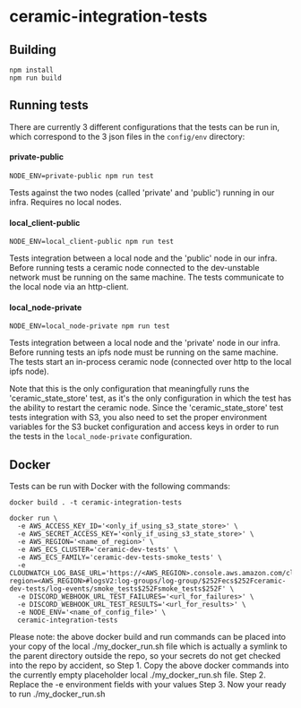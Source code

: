 # ceramic-integration-tests

## Building

```
npm install
npm run build
```

## Running tests

There are currently 3 different configurations that the tests can be run in, which correspond to the 3 json files in the `config/env` directory:

#### private-public

`NODE_ENV=private-public npm run test`

Tests against the two nodes (called 'private' and 'public') running in our infra.  Requires no local nodes.

#### local_client-public

`NODE_ENV=local_client-public npm run test`

Tests integration between a local node and the 'public' node in our infra.
Before running tests a ceramic node connected to the dev-unstable network
must be running on the same machine. The tests communicate to the local node via an http-client.

#### local_node-private

`NODE_ENV=local_node-private npm run test`

Tests integration between a local node and the 'private' node in our infra.
Before running tests an ipfs node must be running on the same machine.
The tests start an in-process ceramic node (connected over http to the local ipfs node).

Note that this is the only configuration that meaningfully runs the 'ceramic_state_store' test,
as it's the only configuration in which the test has the ability to restart the ceramic node.
Since the 'ceramic_state_store' test tests integration with S3, you also need to set the proper
environment variables for the S3 bucket configuration and access keys in order to run the
tests in the `local_node-private` configuration.

## Docker

Tests can be run with Docker with the following commands:

```
docker build . -t ceramic-integration-tests
```

```
docker run \
  -e AWS_ACCESS_KEY_ID='<only_if_using_s3_state_store>' \
  -e AWS_SECRET_ACCESS_KEY='<only_if_using_s3_state_store>' \
  -e AWS_REGION='<name_of_region>' \
  -e AWS_ECS_CLUSTER='ceramic-dev-tests' \
  -e AWS_ECS_FAMILY='ceramic-dev-tests-smoke_tests' \
  -e CLOUDWATCH_LOG_BASE_URL='https://<AWS_REGION>.console.aws.amazon.com/cloudwatch/home?region=<AWS_REGION>#logsV2:log-groups/log-group/$252Fecs$252Fceramic-dev-tests/log-events/smoke_tests$252Fsmoke_tests$252F' \
  -e DISCORD_WEBHOOK_URL_TEST_FAILURES='<url_for_failures>' \
  -e DISCORD_WEBHOOK_URL_TEST_RESULTS='<url_for_results>' \
  -e NODE_ENV='<name_of_config_file>' \
  ceramic-integration-tests
```

Please note: the above docker build and run commands can be placed into your copy of the local ./my_docker_run.sh file which is actually a symlink to the parent directory outside the repo, so your secrets do not get checked into the repo by accident, so 
Step 1. Copy the above docker commands into the currently empty placeholder local ./my_docker_run.sh file.
Step 2. Replace the -e environment fields with your values
Step 3. Now your ready to run ./my_docker_run.sh

